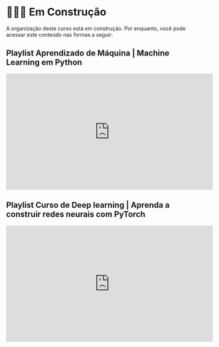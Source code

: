 # 👨🏾‍💻 Em Construção

A organização deste curso está em construção. Por enquanto, você pode acessar este conteúdo nas formas a seguir:

## Playlist Aprendizado de Máquina | Machine Learning em Python

<iframe width="560" height="315" src="https://www.youtube.com/embed/videoseries?si=1wM9CBQFVg0Cj2xA&amp;list=PL5TJqBvpXQv5CBxLkdqmou_86syFK7U3Q" title="YouTube video player" frameborder="0" allow="accelerometer; autoplay; clipboard-write; encrypted-media; gyroscope; picture-in-picture; web-share" allowfullscreen></iframe>


## Playlist Curso de Deep learning | Aprenda a construir redes neurais com PyTorch

<iframe width="560" height="315" src="https://www.youtube.com/embed/videoseries?si=t5utiWRBaLUoDU-W&amp;list=PL5TJqBvpXQv6cd1kade4kjwr8_QQj8j3k" title="YouTube video player" frameborder="0" allow="accelerometer; autoplay; clipboard-write; encrypted-media; gyroscope; picture-in-picture; web-share" allowfullscreen></iframe>